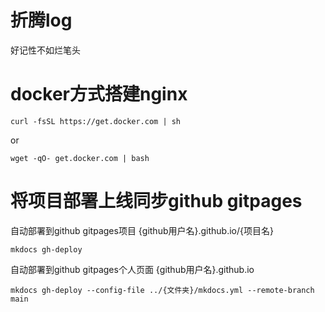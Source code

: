 # 折腾log

好记性不如烂笔头

# docker方式搭建nginx
```
curl -fsSL https://get.docker.com | sh
```
or 
```
wget -qO- get.docker.com | bash
```

# 将项目部署上线同步github gitpages
自动部署到github gitpages项目 {github用户名}.github.io/{项目名}
```
mkdocs gh-deploy
```
自动部署到github gitpages个人页面 {github用户名}.github.io
```
mkdocs gh-deploy --config-file ../{文件夹}/mkdocs.yml --remote-branch main
```